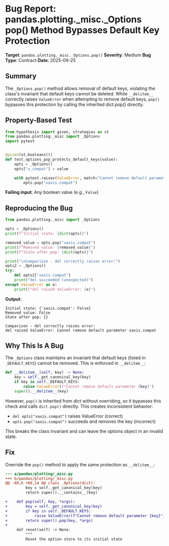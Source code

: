 # Bug Report: pandas.plotting._misc._Options pop() Method Bypasses Default Key Protection

**Target**: `pandas.plotting._misc._Options.pop()`
**Severity**: Medium
**Bug Type**: Contract
**Date**: 2025-09-25

## Summary

The `_Options.pop()` method allows removal of default keys, violating the class's invariant that default keys cannot be deleted. While `__delitem__` correctly raises `ValueError` when attempting to remove default keys, `pop()` bypasses this protection by calling the inherited dict.pop() directly.

## Property-Based Test

```python
from hypothesis import given, strategies as st
from pandas.plotting._misc import _Options
import pytest


@given(st.booleans())
def test_options_pop_protects_default_keys(value):
    opts = _Options()
    opts["x_compat"] = value

    with pytest.raises(ValueError, match="Cannot remove default parameter"):
        opts.pop("xaxis.compat")
```

**Failing input**: Any boolean value (e.g., `False`)

## Reproducing the Bug

```python
from pandas.plotting._misc import _Options

opts = _Options()
print(f"Initial state: {dict(opts)}")

removed_value = opts.pop("xaxis.compat")
print(f"Removed value: {removed_value}")
print(f"State after pop: {dict(opts)}")

print("\nComparison - del correctly raises error:")
opts2 = _Options()
try:
    del opts2["xaxis.compat"]
    print("del succeeded (unexpected)")
except ValueError as e:
    print(f"del raised ValueError: {e}")
```

**Output:**
```
Initial state: {'xaxis.compat': False}
Removed value: False
State after pop: {}

Comparison - del correctly raises error:
del raised ValueError: Cannot remove default parameter xaxis.compat
```

## Why This Is A Bug

The `_Options` class maintains an invariant that default keys (listed in `_DEFAULT_KEYS`) cannot be removed. This is enforced in `__delitem__`:

```python
def __delitem__(self, key) -> None:
    key = self._get_canonical_key(key)
    if key in self._DEFAULT_KEYS:
        raise ValueError(f"Cannot remove default parameter {key}")
    super().__delitem__(key)
```

However, `pop()` is inherited from dict without overriding, so it bypasses this check and calls `dict.pop()` directly. This creates inconsistent behavior:
- `del opts["xaxis.compat"]` raises ValueError (correct)
- `opts.pop("xaxis.compat")` succeeds and removes the key (incorrect)

This breaks the class invariant and can leave the options object in an invalid state.

## Fix

Override the `pop()` method to apply the same protection as `__delitem__`:

```diff
--- a/pandas/plotting/_misc.py
+++ b/pandas/plotting/_misc.py
@@ -60,6 +60,14 @@ class _Options(dict):
         key = self._get_canonical_key(key)
         return super().__contains__(key)

+    def pop(self, key, *args):
+        key = self._get_canonical_key(key)
+        if key in self._DEFAULT_KEYS:
+            raise ValueError(f"Cannot remove default parameter {key}")
+        return super().pop(key, *args)
+
     def reset(self) -> None:
         """
         Reset the option store to its initial state
```